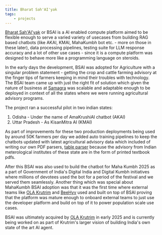 ```yaml
---
title: Bharat Sah'AI'yak
tags:
    - projects
---
```


[Bharat Sah'AI'yak](https://github.com/BharatSahAIyak) or BSAI is a AI enabled compute platform aimed to be flexible enough to serve a varied variety of usecases from building RAG based chatbots (like AKAI, KMAI, MahaKumbh bot etc. - more on those in these later), data processing pipelines, testing suite for LLM response accuracy and a lot of other use cases -  since it is a compute platform was designed to behave more like a programming language on steroids.

In the early days the development, BSAI was adopted for Agriculture with a singular problem statement - getting the crop and cattle farming advisory at the finger tips of farmers keeping in mind their troubles with technology.
The BSAI team came up with just the right fit of solution which given the nature of business at [Samagra](https://samagragovernance.in) was scalable and adaptable enough to be deployed in context of all the states where we were running agricultural advisory programs.

The project ran a successful pilot in two indian states:
1. Odisha - Under the name of AmaKrushiAI chatbot (AKAI)
2. Uttar Pradesh - As KisanMitra AI (KMAI)

As part of improvements for these two production deployments being used by around 50K farmers per day we added auto training pipelines to keep the chatbots updated with latest agricultural advisory data which included of writing our own PDF parsers, [table parser](https://github.com/BharatSahAIyak/marker) because the advisory from Indian meterological institutes of these state are in the form of printed textbook pdfs.

After this BSAI was also used to build the chatbot for Maha Kumbh 2025 as a part of Government of India's Digital India and Digital Kumbh initiatives where millions of devotees used the bot for a period of the festival and we served them seamlessly. Another thing which was special about MahaKumbh BSAI adoption was that it was the first time where external teams like [OLA Krutrim](https://www.olakrutrim.com) and [BeeHyv](https://www.beehyv.com/) used and built on top of BSAI proving that the platform was mature enough to onboard external teams to just use the developer platform and build on top of it to power population scale use cases.

BSAI was ultimately acquired by [OLA Krutrim](https://www.olakrutrim.com/) in early 2025 and is currently being worked on as part of Krutrim's larger vision of building India's own state of the art AI agent.

